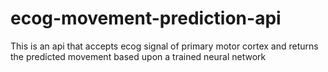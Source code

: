 # ecog-movement-prediction-api

This is an api that accepts ecog signal of primary motor cortex and returns the predicted movement based upon a trained neural network
